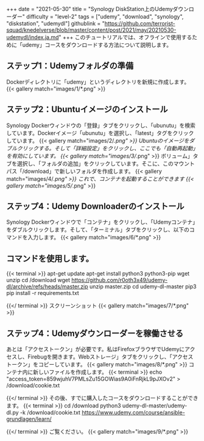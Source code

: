 +++
date = "2021-05-30"
title = "Synology DiskStation上のUdemyダウンローダー"
difficulty = "level-2"
tags = ["udemy", "download", "synology", "diskstation", "udemydl"]
githublink = "https://github.com/terrorist-squad/knedelverse/blob/master/content/post/2021/may/20210530-udemydl/index.ja.md"
+++
このチュートリアルでは、オフラインで使用するために「udemy」コースをダウンロードする方法について説明します。
## ステップ1：Udemyフォルダの準備
Dockerディレクトリに「udemy」というディレクトリを新規に作成します。
{{< gallery match="images/1/*.png" >}}

## ステップ2：Ubuntuイメージのインストール
Synology Dockerウィンドウの「登録」タブをクリックし、「ubunutu」を検索しています。Dockerイメージ「ubunutu」を選択し、「latest」タグをクリックしています。
{{< gallery match="images/2/*.png" >}}
Ubuntuのイメージをダブルクリックする。そして「詳細設定」をクリックし、ここでも「自動再起動」を有効にしています。
{{< gallery match="images/3/*.png" >}}
ボリューム」タブを選択し、「フォルダの追加」をクリックしています。そこに、このマウントパス「/download」で新しいフォルダを作成します。
{{< gallery match="images/4/*.png" >}}
これで、コンテナを起動することができます
{{< gallery match="images/5/*.png" >}}

## ステップ4：Udemy Downloaderのインストール
Synology Dockerウィンドウで「コンテナ」をクリックし、「Udemyコンテナ」をダブルクリックします。そして、「ターミナル」タブをクリックし、以下のコマンドを入力します。
{{< gallery match="images/6/*.png" >}}

## コマンドを使用します。

{{< terminal >}}
apt-get update
apt-get install python3 python3-pip wget unzip
cd /download
wget https://github.com/r0oth3x49/udemy-dl/archive/refs/heads/master.zip
unzip master.zip
cd udemy-dl-master
pip3 pip install -r requirements.txt

{{</ terminal >}}
スクリーンショット
{{< gallery match="images/7/*.png" >}}

## ステップ4：Udemyダウンローダーを稼働させる
あとは「アクセストークン」が必要です。私はFirefoxブラウザでUdemyにアクセスし、Firebugを開きます。Webストレージ」タブをクリックし、「アクセストークン」をコピーしています。
{{< gallery match="images/8/*.png" >}}
コンテナ内に新しいファイルを作成します。
{{< terminal >}}
echo "access_token=859wjuhV7PMLsZu15GOWias9A0iFnRjkL9pJXOv2" > /download/cookie.txt

{{</ terminal >}}
その後、すでに購入したコースをダウンロードすることができます。
{{< terminal >}}
cd /download
python3 udemy-dl-master/udemy-dl.py -k /download/cookie.txt https://www.udemy.com/course/ansible-grundlagen/learn/

{{</ terminal >}}
ご覧ください。
{{< gallery match="images/9/*.png" >}}

